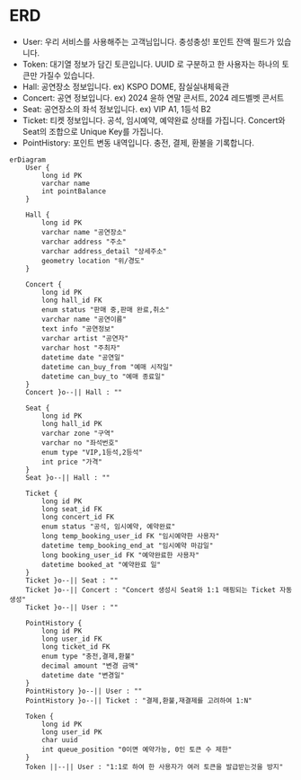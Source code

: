 # ERD
- User: 우리 서비스를 사용해주는 고객님입니다. 충성충성! 포인트 잔액 필드가 있습니다.
- Token: 대기열 정보가 담긴 토큰입니다. UUID 로 구분하고 한 사용자는 하나의 토큰만 가질수 있습니다.
- Hall: 공연장소 정보입니다. ex) KSPO DOME, 잠실실내체육관
- Concert: 공연 정보입니다. ex) 2024 윤하 연말 콘서트, 2024 레드벨벳 콘서트
- Seat: 공연장소의 좌석 정보입니다. ex) VIP A1, 1등석 B2
- Ticket: 티켓 정보입니다. 공석, 임시예약, 예약완료 상태를 가집니다. Concert와 Seat의 조합으로 Unique Key를 가집니다.
- PointHistory: 포인트 변동 내역입니다. 충전, 결제, 환불을 기록합니다.

```mermaid
erDiagram
    User {
        long id PK
        varchar name
        int pointBalance
    }

    Hall {
        long id PK
        varchar name "공연장소"
        varchar address "주소"
        varchar address_detail "상세주소"
        geometry location "위/경도"
    }

    Concert {
        long id PK
        long hall_id FK
        enum status "판매 중,판매 완료,취소"
        varchar name "공연이름"
        text info "공연정보"
        varchar artist "공연자"
        varchar host "주최자"
        datetime date "공연일"
        datetime can_buy_from "예매 시작일"
        datetime can_buy_to "예매 종료일"
    }
    Concert }o--|| Hall : ""

    Seat {
        long id PK
        long hall_id PK
        varchar zone "구역"
        varchar no "좌석번호"
        enum type "VIP,1등석,2등석"
        int price "가격"
    }
    Seat }o--|| Hall : ""

    Ticket {
        long id PK
        long seat_id FK
        long concert_id FK
        enum status "공석, 임시예약, 예약완료"
        long temp_booking_user_id FK "임시예약한 사용자"
        datetime temp_booking_end_at "임시예약 마감일"
        long booking_user_id FK "예약완료한 사용자"
        datetime booked_at "예약완료 일"
    }
    Ticket }o--|| Seat : ""
    Ticket }o--|| Concert : "Concert 생성시 Seat와 1:1 매핑되는 Ticket 자동생성"
    Ticket }o--|| User : ""

    PointHistory {
        long id PK
        long user_id FK
        long ticket_id FK
        enum type "충전,결제,환불"
        decimal amount "변경 금액"
        datetime date "변경일"
    }
    PointHistory }o--|| User : ""
    PointHistory }o--|| Ticket : "결제,환불,재결제를 고려하여 1:N"

    Token {
        long id PK
        long user_id PK
        char uuid
        int queue_position "0이면 예약가능, 0인 토큰 수 제한"
    }
    Token ||--|| User : "1:1로 하여 한 사용자가 여러 토큰을 발급받는것을 방지"

```
